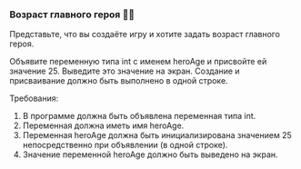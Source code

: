 
### Возраст главного героя 🦸‍♂️

Представьте, что вы создаёте игру и хотите задать возраст главного героя.

Объявите переменную типа int с именем heroAge и присвойте ей значение 25. Выведите это значение на экран. Создание и присваивание должно быть выполнено в одной строке.

Требования:
1. В программе должна быть объявлена переменная типа int. 
2. Переменная должна иметь имя heroAge. 
3. Переменная heroAge должна быть инициализирована значением 25 непосредственно при объявлении (в одной строке). 
4. Значение переменной heroAge должно быть выведено на экран.
